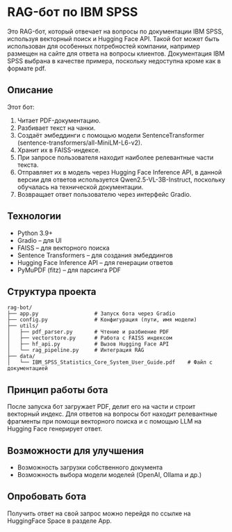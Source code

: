 # RAG-бот по IBM SPSS

Это RAG-бот, который отвечает на вопросы по документации IBM SPSS, используя векторный поиск и Hugging Face API. Такой бот может быть использован для особенных потребностей компании, например размещен на сайте для ответа на вопросы клиентов. Документация IBM SPSS выбрана в качестве примера, поскольку недоступна кроме как в формате pdf. 


## Описание

Этот бот:

1. Читает PDF-документацию.
2. Разбивает текст на чанки.
3. Создаёт эмбеддинги с помощью модели SentenceTransformer (sentence-transformers/all-MiniLM-L6-v2).
4. Хранит их в FAISS-индексе.
5. При запросе пользователя находит наиболее релевантные части текста.
6. Отправляет их в модель через Hugging Face Inference API, в данной версии для ответов используется Qwen2.5-VL-3B-Instruct, поскольку обучалась на технической документации.
7. Возвращает ответ пользователю через интерфейс Gradio.


## Технологии

- Python 3.9+
- Gradio – для UI
- FAISS – для векторного поиска
- Sentence Transformers – для создания эмбеддингов
- Hugging Face Inference API – для генерации ответов
- PyMuPDF (fitz) – для парсинга PDF


##  Структура проекта
```
rag-bot/
├── app.py                  # Запуск бота через Gradio
├── config.py               # Конфигурация (пути, имя модели)
├── utils/
│   ├── pdf_parser.py       # Чтение и разбиение PDF
│   ├── vectorstore.py      # Работа с FAISS индексом
│   ├── hf_api.py           # Вызов Hugging Face API
│   └── rag_pipeline.py     # Интеграция RAG
├── data/
│   └── IBM_SPSS_Statistics_Core_System_User_Guide.pdf    # Файл с документацией
```

## Принцип работы бота

После запуска бот загружает PDF, делит его на части и строит векторный индекс. Для ответов на вопросы бот находит релевантные фрагменты при помощи векторного поиска и с помощью LLM на Hugging Face генерирует ответ.


## Возможности для улучшения

- Возможность загрузки собственного документа
- Возможность выбора модели моделей (OpenAI, Ollama и др.)

## Опробовать бота

Получить ответ на свой запрос можно перейдя по ссылке на HuggingFace Space в разделе App.
